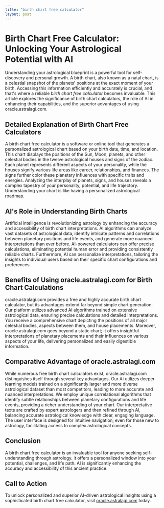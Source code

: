 ```yaml
---
title: "birth chart free calculator"
layout: post
---
```


# Birth Chart Free Calculator: Unlocking Your Astrological Potential with AI

Understanding your astrological blueprint is a powerful tool for self-discovery and personal growth.  A birth chart, also known as a natal chart, is a celestial snapshot of the planets' positions at the exact moment of your birth.  Accessing this information efficiently and accurately is crucial, and that's where a reliable *birth chart free calculator* becomes invaluable. This article explores the significance of birth chart calculators, the role of AI in enhancing their capabilities, and the superior advantages of using oracle.astralagi.com.


## Detailed Explanation of Birth Chart Free Calculators

A birth chart free calculator is a software or online tool that generates a personalized astrological chart based on your birth date, time, and location.  This chart displays the positions of the Sun, Moon, planets, and other celestial bodies in the twelve astrological houses and signs of the zodiac. Each planet represents different aspects of your personality, while the houses signify various life areas like career, relationships, and finances. The signs further color these planetary influences with specific traits and energies.  Analyzing the interplay of planets, signs, and houses reveals a complex tapestry of your personality, potential, and life trajectory.  Understanding your chart is like having a personalized astrological roadmap.


## AI's Role in Understanding Birth Charts

Artificial intelligence is revolutionizing astrology by enhancing the accuracy and accessibility of birth chart interpretations.  AI algorithms can analyze vast datasets of astrological data, identify intricate patterns and correlations between planetary positions and life events, and generate more nuanced interpretations than ever before. AI-powered calculators can offer precise calculations, eliminating potential human error and providing consistently reliable charts. Furthermore, AI can personalize interpretations, tailoring the insights to individual users based on their specific chart configurations and preferences.


## Benefits of Using oracle.astralagi.com for Birth Chart Calculations

oracle.astralagi.com provides a free and highly accurate birth chart calculator, but its advantages extend far beyond simple chart generation.  Our platform utilizes advanced AI algorithms trained on extensive astrological data, ensuring precise calculations and detailed interpretations.  You receive a comprehensive chart depicting the positions of all major celestial bodies, aspects between them, and house placements.  Moreover,  oracle.astralagi.com goes beyond a static chart; it offers insightful interpretations of planetary placements and their influences on various aspects of your life, delivering personalized and easily digestible information.


## Comparative Advantage of oracle.astralagi.com

While numerous free birth chart calculators exist, oracle.astralagi.com distinguishes itself through several key advantages. Our AI utilizes deeper learning models trained on a significantly larger and more diverse astrological dataset than most competitors, leading to more accurate and nuanced interpretations.  We employ unique correlational algorithms that identify subtle relationships between planetary configurations and life events, providing a richer understanding of your chart. Our interpretative texts are crafted by expert astrologers and then refined through AI, balancing accurate astrological knowledge with clear, engaging language.  The user interface is designed for intuitive navigation, even for those new to astrology, facilitating access to complex astrological concepts.


## Conclusion

A birth chart free calculator is an invaluable tool for anyone seeking self-understanding through astrology.  It offers a personalized window into your potential, challenges, and life path.  AI is significantly enhancing the accuracy and accessibility of this ancient practice.


## Call to Action

To unlock personalized and superior AI-driven astrological insights using a sophisticated birth chart free calculator, visit [oracle.astralagi.com](https://oracle.astralagi.com) today.